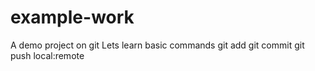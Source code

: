# example-work
A demo project on git
Lets learn basic commands
git add
git commit
git push local:remote

